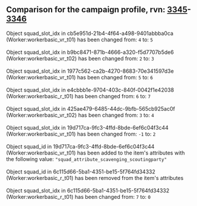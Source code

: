 ## Comparison for the campaign profile, rvn: [3345](https://github.com/PRO100KatYT/FortniteProfileRevisions/tree/main/profiles/campaign/3345%20campaign.json)-[3346](https://github.com/PRO100KatYT/FortniteProfileRevisions/tree/main/profiles/campaign/3346%20campaign.json)

Object squad_slot_idx in cb5e951d-21b4-4f64-a498-9401abbba0ca (Worker:workerbasic_vr_t01) has been changed from: `4` to: `5`
<br><br>
Object squad_slot_idx in b9bc8471-871b-4666-a320-f5d7707b5de6 (Worker:workerbasic_vr_t02) has been changed from: `2` to: `3`
<br><br>
Object squad_slot_idx in 1977c562-ca2b-4270-8683-70e341597d3e (Worker:workerbasic_vr_t01) has been changed from: `5` to: `6`
<br><br>
Object squad_slot_idx in e4cbbb1e-9704-403c-840f-0042f1e42038 (Worker:workerbasic_r_t01) has been changed from: `6` to: `7`
<br><br>
Object squad_slot_idx in 425ae479-6485-44dc-9bfb-565cb925ac0f (Worker:workerbasic_vr_t02) has been changed from: `3` to: `4`
<br><br>
Object squad_slot_idx in 19d717ca-9fc3-4ffd-8bde-6ef6c04f3c44 (Worker:workerbasic_vr_t01) has been changed from: `-1` to: `2`
<br><br>
Object squad_id in 19d717ca-9fc3-4ffd-8bde-6ef6c04f3c44 (Worker:workerbasic_vr_t01) has been added to the item's attributes with the following value: `"squad_attribute_scavenging_scoutingparty"`
<br><br>
Object squad_id in 6c115d66-5ba1-4351-be15-5f764fd34332 (Worker:workerbasic_r_t01) has been removed from the item's attributes
<br><br>
Object squad_slot_idx in 6c115d66-5ba1-4351-be15-5f764fd34332 (Worker:workerbasic_r_t01) has been changed from: `7` to: `0`
<br><br>

